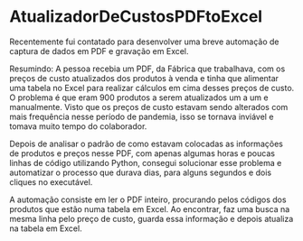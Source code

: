 # AtualizadorDeCustosPDFtoExcel
Recentemente fui contatado para desenvolver uma breve automação de captura de dados em PDF e gravação em Excel.

Resumindo: 
A pessoa recebia um PDF, da Fábrica que trabalhava, com os preços de custo atualizados dos produtos à venda e tinha que alimentar uma tabela no Excel para realizar cálculos em cima desses preços de custo.
O problema é que eram 900 produtos a serem atualizados um a um e manualmente. Visto que os preços de custo estavam sendo alterados com mais frequência nesse período de pandemia, isso se tornava inviável e tomava muito tempo do colaborador.

Depois de analisar o padrão de como estavam colocadas as informações de produtos e preços nesse PDF, com apenas algumas horas e poucas linhas de código utilizando Python, consegui solucionar esse problema e automatizar o processo que durava dias, para alguns segundos e dois cliques no executável.

A automação consiste em ler o PDF inteiro, procurando pelos códigos dos produtos que estão numa tabela em Excel. Ao encontrar, faz uma busca na mesma linha pelo preço de custo, guarda essa informação e depois atualiza na tabela em Excel.
